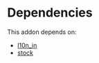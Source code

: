 # Dependencies

This addon depends on:

- [l10n_in](../../../../odoo-bringout-oca-ocb-l10n_in)
- [stock](../../../../../oca-ocb-warehouse/odoo-bringout-oca-ocb-stock)
